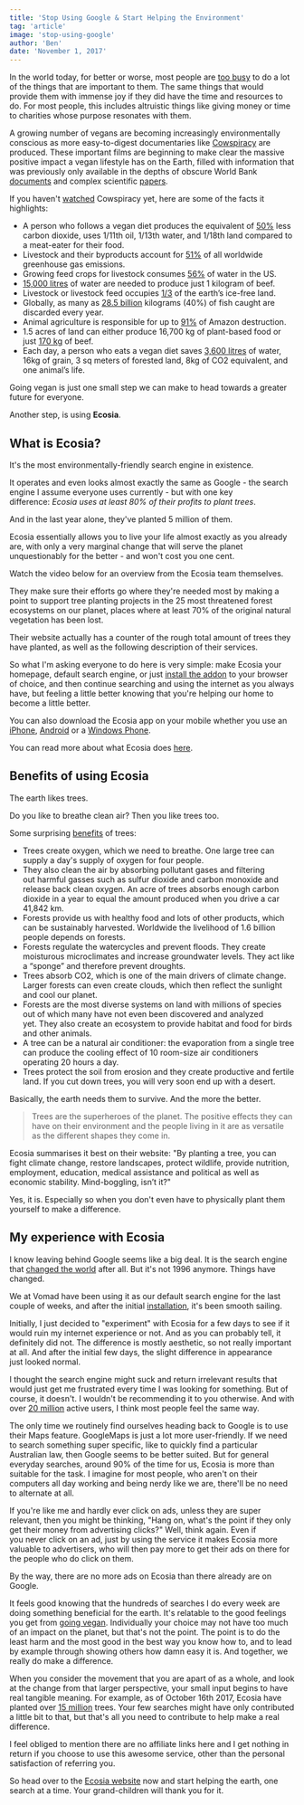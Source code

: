 ```yaml
---
title: 'Stop Using Google & Start Helping the Environment'
tag: 'article'
image: 'stop-using-google'
author: 'Ben'
date: 'November 1, 2017'
---
```


In the world today, for better or worse, most people are [too busy](http://blog.tempo.io/2013/7-time-consuming-things-an-average-joe-spends-in-a-lifetime/) to do a lot of the things that are important to them. The same things that would provide them with immense joy if they did have the time and resources to do. For most people, this includes altruistic things like giving money or time to charities whose purpose resonates with them.

A growing number of vegans are becoming increasingly environmentally conscious as more easy-to-digest documentaries like [Cowspiracy](http://www.cowspiracy.com/) are produced. These important films are beginning to make clear the massive positive impact a vegan lifestyle has on the Earth, filled with information that was previously only available in the depths of obscure World Bank [documents](http://documents.worldbank.org/curated/en/758171468768828889/pdf/277150PAPER0wbwp0no1022.pdf) and complex scientific [papers](http://ajcn.nutrition.org/content/78/3/660S.full).

If you haven't [watched](http://watchdocumentaries.com/cowspiracy-the-sustainability-secret/) Cowspiracy yet, here are some of the facts it highlights:

- A person who follows a vegan diet produces the equivalent of [50%](http://www.wri.org/blog/2016/04/sustainable-diets-what-you-need-know-12-charts) less carbon dioxide, uses 1/11th oil, 1/13th water, and 1/18th land compared to a meat-eater for their food.
- Livestock and their byproducts account for [51%](http://www.fao.org/docrep/010/a0701e/a0701e00.htm) of all worldwide greenhouse gas emissions.
- Growing feed crops for livestock consumes [56%](https://www.goodreads.com/book/show/726787.Six_Arguments_for_a_Greener_Diet) of water in the US.
- [15,000 litres](http://waterfootprint.org/en/water-footprint/product-water-footprint/water-footprint-crop-and-animal-products/) of water are needed to produce just 1 kilogram of beef.
- Livestock or livestock feed occupies [1/3](http://science.time.com/2013/12/16/the-triple-whopper-environmental-impact-of-global-meat-production/) of the earth’s ice-free land.
- Globally, as many as [28.5 billion](http://oceana.org/sites/default/files/reports/Bycatch_Report_FINAL.pdf) kilograms (40%) of fish caught are discarded every year.
- Animal agriculture is responsible for up to [91%](https://www.nytimes.com/2017/02/24/business/energy-environment/deforestation-brazil-bolivia-south-america.html?_r=0) of Amazon destruction.
- 1.5 acres of land can either produce 16,700 kg of plant-based food or just [170 kg](http://lib.dr.iastate.edu/cgi/viewcontent.cgi?article=1722&context=ans_air) of beef.
- Each day, a person who eats a vegan diet saves [3,600 litres](http://thevegancalculator.com/#calculator) of water, 16kg of grain, 3 sq meters of forested land, 8kg of CO2 equivalent, and one animal’s life.

Going vegan is just one small step we can make to head towards a greater future for everyone.

Another step, is using **Ecosia**.

<prominent-img src="stop-using-google/ecosia-logo" alt="Stop Using Google & Start Helping the Environment"></prominent-img>

## What is Ecosia?

It's the most environmentally-friendly search engine in existence.

It operates and even looks almost exactly the same as Google - the search engine I assume everyone uses currently - but with one key difference: *Ecosia uses at least 80% of their profits to plant trees*.

And in the last year alone, they've planted 5 million of them.

Ecosia essentially allows you to live your life almost exactly as you already are, with only a very marginal change that will serve the planet unquestionably for the better - and won't cost you one cent.

Watch the video below for an overview from the Ecosia team themselves.

<youtube id="zo93M_6Xl50"></youtube>

They make sure their efforts go where they're needed most by making a point to support tree planting projects in the 25 most threatened forest ecosystems on our planet, places where at least 70% of the original natural vegetation has been lost.

Their website actually has a counter of the rough total amount of trees they have planted, as well as the following description of their services.

<prominent-img src="stop-using-google/ecosia-how-it-works" alt="Stop Using Google & Start Helping the Environment"></prominent-img>

So what I'm asking everyone to do here is very simple: make Ecosia your homepage, default search engine, or just [install the addon](https://info.ecosia.org/#install) to your browser of choice, and then continue searching and using the internet as you always have, but feeling a little better knowing that you're helping our home to become a little better.

You can also download the Ecosia app on your mobile whether you use an [iPhone](http://ecosia.co/ios), [Android](http://ecosia.co/android) or a [Windows Phone](http://ecosia.co/windowsapp).

You can read more about what Ecosia does [here](https://info.ecosia.org/about).

## Benefits of using Ecosia

The earth likes trees.

Do you like to breathe clean air? Then you like trees too.

<prominent-img src="stop-using-google/ecosia-tree" alt="Stop Using Google & Start Helping the Environment"></prominent-img>

Some surprising [benefits](https://projects.ncsu.edu/project/treesofstrength/benefits.htm) of trees:

- Trees create oxygen, which we need to breathe. One large tree can supply a day's supply of oxygen for four people.
- They also clean the air by absorbing pollutant gases and filtering out harmful gasses such as sulfur dioxide and carbon monoxide and release back clean oxygen. An acre of trees absorbs enough carbon dioxide in a year to equal the amount produced when you drive a car 41,842 km.
- Forests provide us with healthy food and lots of other products, which can be sustainably harvested. Worldwide the livelihood of 1.6 billion people depends on forests.
- Forests regulate the watercycles and prevent floods. They create moisturous microclimates and increase groundwater levels. They act like a “sponge” and therefore prevent droughts.
- Trees absorb CO2, which is one of the main drivers of climate change. Larger forests can even create clouds, which then reflect the sunlight and cool our planet.
- Forests are the most diverse systems on land with millions of species out of which many have not even been discovered and analyzed yet. They also create an ecosystem to provide habitat and food for birds and other animals.
- A tree can be a natural air conditioner: the evaporation from a single tree can produce the cooling effect of 10 room-size air conditioners operating 20 hours a day.
- Trees protect the soil from erosion and they create productive and fertile land. If you cut down trees, you will very soon end up with a desert.

Basically, the earth needs them to survive. And the more the better.

> Trees are the superheroes of the planet. The positive effects they can have on their environment and the people living in it are as versatile as the different shapes they come in.

Ecosia summarises it best on their website: "By planting a tree, you can fight climate change, restore landscapes, protect wildlife, provide nutrition, employment, education, medical assistance and political as well as economic stability. Mind-boggling, isn’t it?"

Yes, it is. Especially so when you don't even have to physically plant them yourself to make a difference.

## My experience with Ecosia

I know leaving behind Google seems like a big deal. It is the search engine that [changed the world](http://techxav.com/how-google-changed-the-world-and-rescued-the-internet/) after all. But it's not 1996 anymore. Things have changed.

We at Vomad have been using it as our default search engine for the last couple of weeks, and after the initial [installation](https://ecosia.zendesk.com/hc/en-us/articles/115003338249-Chrome-extension-why-are-my-Bookmarks-and-New-Tab-page-missing-), it's been smooth sailing.

Initially, I just decided to "experiment" with Ecosia for a few days to see if it would ruin my internet experience or not. And as you can probably tell, it definitely did not. The difference is mostly aesthetic, so not really important at all. And after the initial few days, the slight difference in appearance just looked normal.

I thought the search engine might suck and return irrelevant results that would just get me frustrated every time I was looking for something. But of course, it doesn't. I wouldn't be recommending it to you otherwise. And with over [20 million](https://info.ecosia.org/what) active users, I think most people feel the same way.

The only time we routinely find ourselves heading back to Google is to use their Maps feature. GoogleMaps is just a lot more user-friendly. If we need to search something super specific, like to quickly find a particular Australian law, then Google seems to be better suited. But for general everyday searches, around 90% of the time for us, Ecosia is more than suitable for the task. I imagine for most people, who aren't on their computers all day working and being nerdy like we are, there'll be no need to alternate at all.

If you're like me and hardly ever click on ads, unless they are super relevant, then you might be thinking, "Hang on, what's the point if they only get their money from advertising clicks?" Well, think again. Even if you never click on an ad, just by using the service it makes Ecosia more valuable to advertisers, who will then pay more to get their ads on there for the people who do click on them.

By the way, there are no more ads on Ecosia than there already are on Google.

<prominent-img src="stop-using-google/ecosia-landscape" alt="Stop Using Google & Start Helping the Environment"></prominent-img>

It feels good knowing that the hundreds of searches I do every week are doing something beneficial for the earth. It's relatable to the good feelings you get from [going vegan](https://vomadlife.com/blogs/news/top-5-weirdest-things-that-happened-to-me-while-going-vegan). Individually your choice may not have too much of an impact on the planet, but that's not the point. The point is to do the least harm and the most good in the best way you know how to, and to lead by example through showing others how damn easy it is. And together, we really do make a difference.

When you consider the movement that you are apart of as a whole, and look at the change from that larger perspective, your small input begins to have real tangible meaning. For example, as of October 16th 2017, Ecosia have planted over [15 million](https://www.youtube.com/watch?v=fmZ4IMxLpXg) trees. Your few searches might have only contributed a little bit to that, but that's all you need to contribute to help make a real difference.

<youtube id="vpT29ZX3scU"></youtube>

I feel obliged to mention there are no affiliate links here and I get nothing in return if you choose to use this awesome service, other than the personal satisfaction of referring you.

So head over to the [Ecosia website](https://www.ecosia.org/) now and start helping the earth, one search at a time. Your grand-children will thank you for it.
